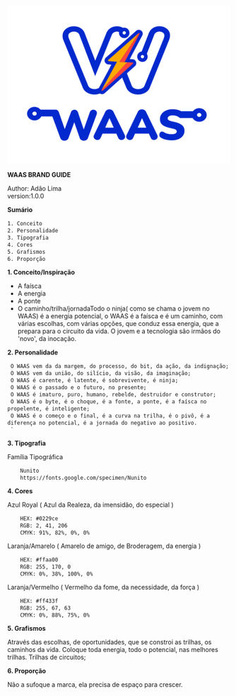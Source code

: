 ![Logo WAAS](/assets/logo-waas.svg)

**WAAS BRAND GUIDE**

Author: Adão Lima  
version:1.0.0

**Sumário**

```
1. Conceito
2. Personalidade
3. Tipografia
4. Cores
5. Grafismos
6. Proporção
```

**1. Conceito/Inspiração**

- A faísca
- A energia
- A ponte
- O caminho/trilha/jornadaTodo o ninja( como se chama o jovem no WAAS) é a energia potencial, o WAAS é a faísca e é um caminho, com várias escolhas, com várias opções, que conduz essa energia, que a prepara para o circuito da vida.
O jovem e a tecnologia são irmãos do 'novo', da inocação.

**2. Personalidade**

```
 O WAAS vem da da margem, do processo, do bit, da ação, da indignação;
 O WAAS vem da união, do silício, da visão, da imaginação;
 O WAAS é carente, é latente, é sobrevivente, é ninja;
 O WAAS é o passado e o futuro, no presente;
 O WAAS é imaturo, puro, humano, rebelde, destruidor e construtor;
 O WAAS é o byte, é o choque, é a fonte, a ponte, é a faísca no propelente, é inteligente;
 O WAAS é o começo e o final, é a curva na trilha, é o pivô, é a diferença no potencial, é a jornada do negativo ao positivo.
 `
```

**3. Tipografia**

 Família Tipográfica

```
    Nunito 
    https://fonts.google.com/specimen/Nunito
```

**4. Cores**

   Azul Royal ( Azul da Realeza, da imensidão, do especial )

```
    HEX: #0229ce
    RGB: 2, 41, 206
    CMYK: 91%, 82%, 0%, 0%
```

   Laranja/Amarelo ( Amarelo de amigo, de Broderagem, da energia )

```
    HEX: #ffaa00
    RGB: 255, 170, 0
    CMYK: 0%, 38%, 100%, 0%
```

   Laranja/Vermelho ( Vermelho da fome, da necessidade, da força )

```
    HEX: #ff433f
    RGB: 255, 67, 63
    CMYK: 0%, 88%, 75%, 0%
```

**5. Grafismos**

 Através das escolhas, de oportunidades, que se constroi as trilhas, os caminhos da vida.
 Coloque toda energia, todo o potencial, nas melhores trilhas.
 Trilhas de circuitos;

**6. Proporção**

 Não a sufoque a marca, ela precisa de espaço para crescer.
